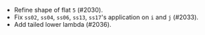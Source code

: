 * Refine shape of flat `5` (#2030).
* Fix `ss02`, `ss04`, `ss06`, `ss13`, `ss17`'s application on `i` and `j` (#2033).
* Add tailed lower lambda (#2036).

